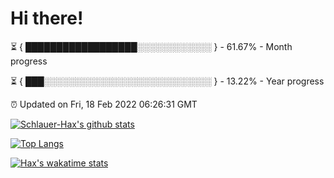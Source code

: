 # Hi there!

⏳ { ██████████████████░░░░░░░░░░░░ } - 61.67% - Month progress

⏳ { ███░░░░░░░░░░░░░░░░░░░░░░░░░░░ } - 13.22% - Year progress

⏰ Updated on Fri, 18 Feb 2022 06:26:31 GMT


[![Schlauer-Hax's github stats](https://github-readme-stats.vercel.app/api?username=Schlauer-Hax&show_icons=true&theme=dark&count_private=true)](https://github.com/Schlauer-Hax)


[![Top Langs](https://github-readme-stats.vercel.app/api/top-langs/?username=Schlauer-Hax&layout=compact&theme=dark)](https://github.com/Schlauer-Hax?tab=repositories)


[![Hax's wakatime stats](https://github-readme-stats.vercel.app/api/wakatime?username=Hax&theme=dark)](https://wakatime.com/@Hax)

